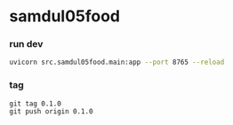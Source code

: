 # samdul05food


### run dev

```bash
uvicorn src.samdul05food.main:app --port 8765 --reload
```
### tag
```
git tag 0.1.0
git push origin 0.1.0 
```


